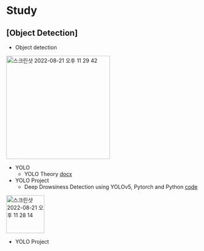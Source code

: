 # Study

## [Object Detection]
 * Object detection
 <img width="273" alt="스크린샷 2022-08-21 오후 11 29 42" src="https://user-images.githubusercontent.com/108512808/185796038-850edb1f-cefd-4795-86f8-22c7a7e6dd39.png">
 
 * YOLO
   * YOLO Theory [docx](https://github.com/chanbyeol01/Study/blob/main/YOLO/YOLO_Theory.docx)
 * YOLO Project
   * Deep Drowsiness Detection using YOLOv5, Pytorch and Python [code](https://github.com/chanbyeol01/Study/blob/main/YOLO/Deep%20Drowsiness%20Detection%20Tutorial.ipynb)
   
 <img width="100" alt="스크린샷 2022-08-21 오후 11 28 14" src="https://user-images.githubusercontent.com/108512808/185796201-2a0c7559-a00c-4d50-abb5-824b0a259f5a.png">
 
 * YOLO Project
